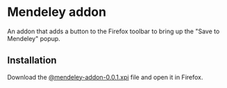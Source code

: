 # Mendeley addon

An addon that adds a button to the Firefox toolbar to bring up the "Save to Mendeley" popup.

## Installation

Download the [@mendeley-addon-0.0.1.xpi](https://github.com/saulvargas/mendeley-addon/blob/master/%40mendeley-addon-0.0.1.xpi) file and open it in Firefox.
